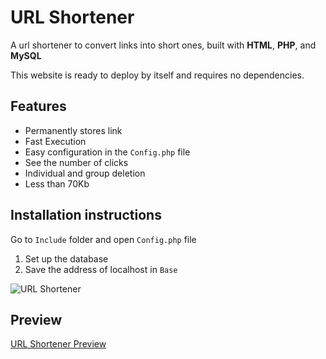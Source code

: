 # URL Shortener

A url shortener to convert links into short ones, built with **HTML**, **PHP**, and **MySQL**

This website is ready to deploy by itself and requires no dependencies.

## Features
- Permanently stores link
- Fast Execution
- Easy configuration in the `Config.php` file
- See the number of clicks
- Individual and group deletion
- Less than 70Kb


## Installation instructions
Go to `Include` folder and open `Config.php` file

1. Set up the database
2. Save the address of localhost in `Base`

![URL Shortener](https://s8.uupload.ir/files/code-snapshot_jstk.png)

## Preview
[URL Shortener Preview](https://hobbyless-material.000webhostapp.com/)
